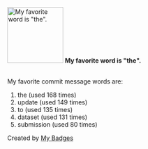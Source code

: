 <img src="https://my-badges.github.io/my-badges/favorite-word.png" alt="My favorite word is &quot;the&quot;." title="My favorite word is &quot;the&quot;." width="128">
<strong>My favorite word is &quot;the&quot;.</strong>
<br><br>

My favorite commit message words are:

1. the (used 168 times)
2. update (used 149 times)
3. to (used 135 times)
4. dataset (used 131 times)
5. submission (used 80 times)


Created by <a href="https://github.com/my-badges/my-badges">My Badges</a>